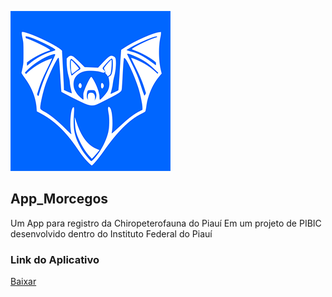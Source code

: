 ﻿![](screenshots/splashscreen.png)

## App_Morcegos

Um App para registro da Chiropeterofauna do Piauí
Em um projeto de PIBIC desenvolvido dentro do Instituto Federal do Piauí

### Link do Aplicativo
[Baixar](https://play.google.com/store/apps/details/?id=com.morcegos.piaui)

